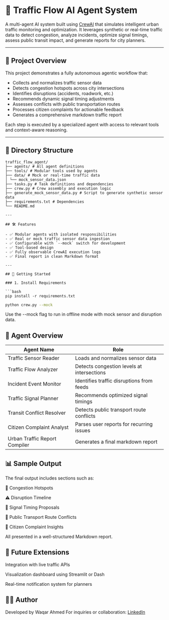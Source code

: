# 🚦 Traffic Flow AI Agent System

A multi-agent AI system built using [CrewAI](https://github.com/joaomdmoura/crewai) that simulates intelligent urban traffic monitoring and optimization. It leverages synthetic or real-time traffic data to detect congestion, analyze incidents, optimize signal timings, assess public transit impact, and generate reports for city planners.

---

## 🧠 Project Overview

This project demonstrates a fully autonomous agentic workflow that:

- Collects and normalizes traffic sensor data
- Detects congestion hotspots across city intersections
- Identifies disruptions (accidents, roadwork, etc.)
- Recommends dynamic signal timing adjustments
- Assesses conflicts with public transportation routes
- Processes citizen complaints for actionable feedback
- Generates a comprehensive markdown traffic report

Each step is executed by a specialized agent with access to relevant tools and context-aware reasoning.

---

## 📂 Directory Structure
```
traffic_flow_agent/
├── agents/ # All agent definitions
├── tools/ # Modular tools used by agents
├── data/ # Mock or real-time traffic data
│ └── mock_sensor_data.json
├── tasks.py # Task definitions and dependencies
├── crew.py # Crew assembly and execution logic
├── generate_mock_sensor_data.py # Script to generate synthetic sensor data
├── requirements.txt # Dependencies
└── README.md

---

## 🛠 Features

- ✅ Modular agents with isolated responsibilities
- ✅ Real or mock traffic sensor data ingestion
- ✅ Configurable with `--mock` switch for development
- ✅ Tool-based design
- ✅ Fully observable CrewAI execution logs
- ✅ Final report in clean Markdown format

---

## 🚀 Getting Started

### 1. Install Requirements

```bash
pip install -r requirements.txt
```

```bash
python crew.py --mock
```

Use the --mock flag to run in offline mode with mock sensor and disruption data.

## 📡 Agent Overview

| Agent Name                    | Role                                       |
| ----------------------------- | ------------------------------------------ |
| Traffic Sensor Reader         | Loads and normalizes sensor data           |
| Traffic Flow Analyzer         | Detects congestion levels at intersections |
| Incident Event Monitor        | Identifies traffic disruptions from feeds  |
| Traffic Signal Planner        | Recommends optimized signal timings        |
| Transit Conflict Resolver     | Detects public transport route conflicts   |
| Citizen Complaint Analyst     | Parses user reports for recurring issues   |
| Urban Traffic Report Compiler | Generates a final markdown report          |

## 📊 Sample Output

The final output includes sections such as:

🚧 Congestion Hotspots

⚠️ Disruption Timeline

🚦 Signal Timing Proposals

🚌 Public Transport Route Conflicts

📢 Citizen Complaint Insights

All presented in a well-structured Markdown report.

## 📌 Future Extensions

Integration with live traffic APIs

Visualization dashboard using Streamlit or Dash

Real-time notification system for planners

## 🧑‍💻 Author

Developed by Waqar Ahmed
For inquiries or collaboration: [LinkedIn](https://www.linkedin.com/in/waqarnu/)
